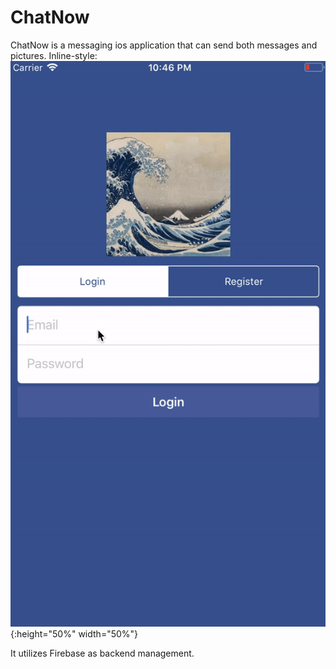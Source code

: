 # ChatNow

ChatNow is a messaging ios application that can send both messages and pictures.
Inline-style: 
![alt text](https://github.com/abelee98/ChatNow/blob/master/image/chatnow2.gif){:height="50%" width="50%"}

It utilizes Firebase as backend management.
